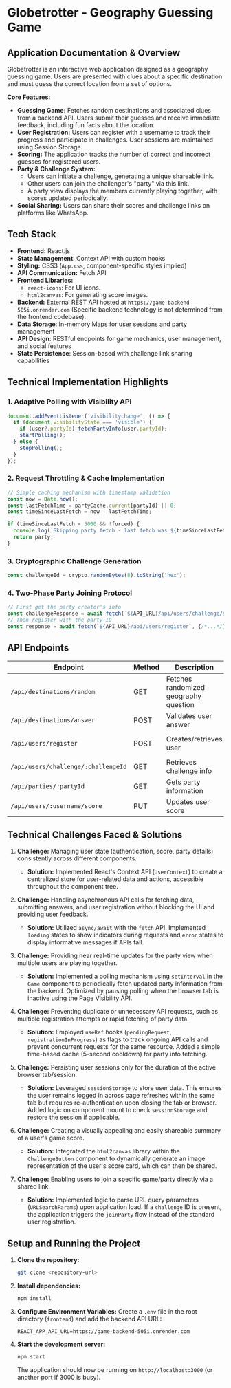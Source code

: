 # Globetrotter - Geography Guessing Game

## Application Documentation & Overview

Globetrotter is an interactive web application designed as a geography guessing game. Users are presented with clues about a specific destination and must guess the correct location from a set of options.

**Core Features:**

*   **Guessing Game:** Fetches random destinations and associated clues from a backend API. Users submit their guesses and receive immediate feedback, including fun facts about the location.
*   **User Registration:** Users can register with a username to track their progress and participate in challenges. User sessions are maintained using Session Storage.
*   **Scoring:** The application tracks the number of correct and incorrect guesses for registered users.
*   **Party & Challenge System:**
    *   Users can initiate a challenge, generating a unique shareable link.
    *   Other users can join the challenger's "party" via this link.
    *   A party view displays the members currently playing together, with scores updated periodically.
*   **Social Sharing:** Users can share their scores and challenge links on platforms like WhatsApp.


## Tech Stack

*   **Frontend:** React.js
*   **State Management**: Context API with custom hooks
*   **Styling:** CSS3 (`App.css`, component-specific styles implied)
*   **API Communication:** Fetch API
*   **Frontend Libraries:**
    *   `react-icons`: For UI icons.
    *   `html2canvas`: For generating score images.
*   **Backend:** External REST API hosted at `https://game-backend-505i.onrender.com` (Specific backend technology is not determined from the frontend codebase).
*   **Data Storage**: In-memory Maps for user sessions and party management
*   **API Design**: RESTful endpoints for game mechanics, user management, and social features
*   **State Persistence**: Session-based with challenge link sharing capabilities

## Technical Implementation Highlights

### 1. Adaptive Polling with Visibility API
```javascript
document.addEventListener('visibilitychange', () => {
  if (document.visibilityState === 'visible') {
    if (user?.partyId) fetchPartyInfo(user.partyId);
    startPolling();
  } else {
    stopPolling();
  }
});
```

### 2. Request Throttling & Cache Implementation
```javascript
// Simple caching mechanism with timestamp validation
const now = Date.now();
const lastFetchTime = partyCache.current[partyId] || 0;
const timeSinceLastFetch = now - lastFetchTime;

if (timeSinceLastFetch < 5000 && !forced) {
  console.log(`Skipping party fetch - last fetch was ${timeSinceLastFetch}ms ago`);
  return party;
}
```

### 3. Cryptographic Challenge Generation
```javascript
const challengeId = crypto.randomBytes(8).toString('hex');
```

### 4. Two-Phase Party Joining Protocol
```javascript
// First get the party creator's info
const challengeResponse = await fetch(`${API_URL}/api/users/challenge/${challengeId}`);
// Then register with the party ID
const response = await fetch(`${API_URL}/api/users/register`, {/*...*/});
```

## API Endpoints

| Endpoint | Method | Description | Parameters |
|----------|--------|-------------|------------|
| `/api/destinations/random` | GET | Fetches randomized geography question | None |
| `/api/destinations/answer` | POST | Validates user answer | `destinationId`, `userAnswer` |
| `/api/users/register` | POST | Creates/retrieves user | `username`, `partyId` (optional) |
| `/api/users/challenge/:challengeId` | GET | Retrieves challenge info | `challengeId` in URL |
| `/api/parties/:partyId` | GET | Gets party information | `partyId` in URL |
| `/api/users/:username/score` | PUT | Updates user score | `correct` (boolean) |


## Technical Challenges Faced & Solutions

1.  **Challenge:** Managing user state (authentication, score, party details) consistently across different components.
    *   **Solution:** Implemented React's Context API (`UserContext`) to create a centralized store for user-related data and actions, accessible throughout the component tree.

2.  **Challenge:** Handling asynchronous API calls for fetching data, submitting answers, and user registration without blocking the UI and providing user feedback.
    *   **Solution:** Utilized `async/await` with the `fetch` API. Implemented `loading` states to show indicators during requests and `error` states to display informative messages if APIs fail.

3.  **Challenge:** Providing near real-time updates for the party view when multiple users are playing together.
    *   **Solution:** Implemented a polling mechanism using `setInterval` in the `Game` component to periodically fetch updated party information from the backend. Optimized by pausing polling when the browser tab is inactive using the Page Visibility API.

4.  **Challenge:** Preventing duplicate or unnecessary API requests, such as multiple registration attempts or rapid fetching of party data.
    *   **Solution:** Employed `useRef` hooks (`pendingRequest`, `registrationInProgress`) as flags to track ongoing API calls and prevent concurrent requests for the same resource. Added a simple time-based cache (5-second cooldown) for party info fetching.

5.  **Challenge:** Persisting user sessions only for the duration of the active browser tab/session.
    *   **Solution:** Leveraged `sessionStorage` to store user data. This ensures the user remains logged in across page refreshes within the same tab but requires re-authentication upon closing the tab or browser. Added logic on component mount to check `sessionStorage` and restore the session if applicable.

6.  **Challenge:** Creating a visually appealing and easily shareable summary of a user's game score.
    *   **Solution:** Integrated the `html2canvas` library within the `ChallengeButton` component to dynamically generate an image representation of the user's score card, which can then be shared.

7.  **Challenge:** Enabling users to join a specific game/party directly via a shared link.
    *   **Solution:** Implemented logic to parse URL query parameters (`URLSearchParams`) upon application load. If a `challenge` ID is present, the application triggers the `joinParty` flow instead of the standard user registration.


## Setup and Running the Project

1.  **Clone the repository:**
    ```bash
    git clone <repository-url>
    ```
2.  **Install dependencies:**
    ```bash
    npm install
    ```
3.  **Configure Environment Variables:**
    Create a `.env` file in the root directory (`frontend`) and add the backend API URL:
    ```env
    REACT_APP_API_URL=https://game-backend-505i.onrender.com
    ```
4.  **Start the development server:**
    ```bash
    npm start
    ```
    The application should now be running on `http://localhost:3000` (or another port if 3000 is busy).
 
